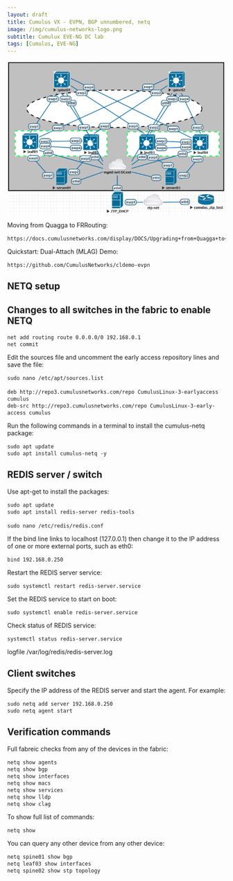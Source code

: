 ```yaml
---
layout: draft
title: Cumulus VX - EVPN, BGP unnumbered, netq
image: /img/cumulus-networks-logo.png
subtitle: Cumulux EVE-NG DC lab
tags: [Cumulus, EVE-NG]
---
```

![Cumulus Fabirc](/img/cumulus-DC.png)

Moving from Quagga to FRRouting:

	https://docs.cumulusnetworks.com/display/DOCS/Upgrading+from+Quagga+to+FRRouting

Quickstart: Dual-Attach (MLAG) Demo:

	https://github.com/CumulusNetworks/cldemo-evpn

## NETQ setup


## Changes to all switches in the fabric to enable NETQ

	net add routing route 0.0.0.0/0 192.168.0.1
	net commit

	

Edit the sources file and uncomment the early access repository lines and save the file:

	sudo nano /etc/apt/sources.list

	deb http://repo3.cumulusnetworks.com/repo CumulusLinux-3-earlyaccess cumulus
	deb-src http://repo3.cumulusnetworks.com/repo CumulusLinux-3-early-access cumulus

Run the following commands in a terminal to install the cumulus-netq package:

	sudo apt update
	sudo apt install cumulus-netq -y
	

## REDIS server / switch

Use apt-get to install the packages:

	sudo apt update
	sudo apt install redis-server redis-tools

	sudo nano /etc/redis/redis.conf

If the bind line links to localhost (127.0.0.1) then change it to the IP address of one or more external ports, such as eth0:
	
	bind 192.168.0.250

Restart the REDIS server service:

	sudo systemctl restart redis-server.service
	
Set the REDIS service to start on boot:

	sudo systemctl enable redis-server.service

Check status of REDIS service:

	systemctl status redis-server.service

logfile /var/log/redis/redis-server.log


## Client switches

Specify the IP address of the REDIS server and start the agent. 
For example:

	sudo netq add server 192.168.0.250
	sudo netq agent start
	

## Verification commands

Full fabreic checks from any of the devices in the fabric:

	netq show agents
	netq show bgp
	netq show interfaces
	netq show macs
	netq show services
	netq show lldp
	netq show clag

To show full list of commands:

	netq show 
	
You can query any other device from any other device:

	netq spine01 show bgp
	netq leaf03 show interfaces
	netq spine02 show stp topology
